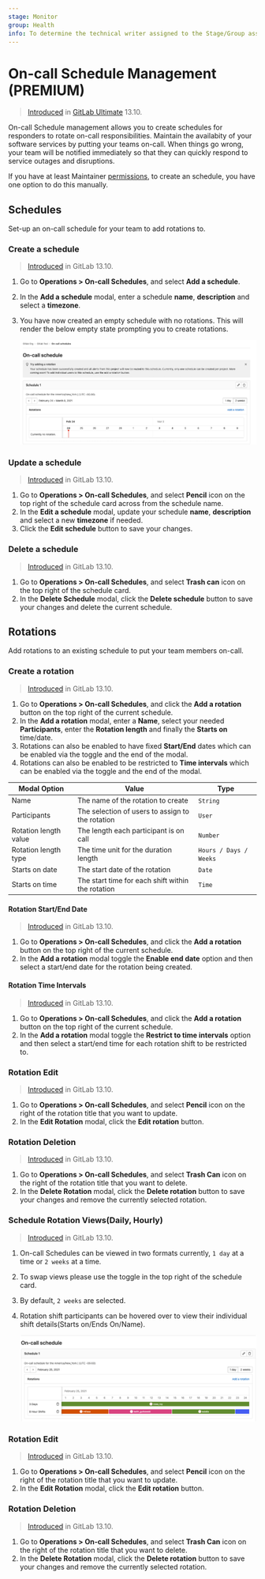 ```yaml
---
stage: Monitor
group: Health
info: To determine the technical writer assigned to the Stage/Group associated with this page, see https://about.gitlab.com/handbook/engineering/ux/technical-writing/#assignments
---
```


# On-call Schedule Management **(PREMIUM)**

> [Introduced](https://gitlab.com/groups/gitlab-org/-/epics/4544) in [GitLab Ultimate](https://about.gitlab.com/pricing/) 13.10.

On-call Schedule management allows you to create schedules for responders to rotate on-call responsibilities. Maintain the availabity of your software services by putting your teams on-call. When things go wrong, your team will be notified immediately so that they can quickly respond to service outages and disruptions.

If you have at least Maintainer [permissions](../../user/permissions.md), to create an
schedule, you have one option to do this manually.

## Schedules

Set-up an on-call schedule for your team to add rotations to.

### Create a schedule

> [Introduced](https://gitlab.com/gitlab-org/gitlab/-/issues/230857) in GitLab 13.10.

1. Go to **Operations > On-call Schedules**, and select **Add a schedule**.
1. In the **Add a schedule** modal, enter a schedule **name**, **description** and select a **timezone**.
1. You have now created an empty schedule with no rotations. This will render the below empty state prompting you to create rotations.

   ![Schedule Empty Grid](img/oncall_schedule_empty_grid_v13_10.png)

### Update a schedule

> [Introduced](https://gitlab.com/gitlab-org/gitlab/-/issues/262849) in GitLab 13.10.

1. Go to **Operations > On-call Schedules**, and select **Pencil** icon on the top right of the schedule card across from the schedule name.
1. In the **Edit a schedule** modal, update your schedule **name**, **description** and select a new **timezone** if needed.
1. Click the **Edit schedule** button to save your changes.

### Delete a schedule

> [Introduced](https://gitlab.com/gitlab-org/gitlab/-/issues/262850) in GitLab 13.10.

1. Go to **Operations > On-call Schedules**, and select **Trash can** icon on the top right of the schedule card.
1. In the **Delete Schedule** modal, click the **Delete schedule** button to save your changes and delete the current schedule.

## Rotations

Add rotations to an existing schedule to put your team members on-call.

### Create a rotation

> [Introduced](https://gitlab.com/gitlab-org/gitlab/-/issues/262857) in GitLab 13.10.

1. Go to **Operations > On-call Schedules**, and click the **Add a rotation** button on the top right of the current schedule.
1. In the **Add a rotation** modal, enter a **Name**, select your needed **Participants**, enter the **Rotation length** and finally the **Starts on** time/date.
1. Rotations can also be enabled to have fixed **Start/End** dates which can be enabled via the toggle and the end of the modal.
1. Rotations can also be enabled to be restricted to **Time intervals** which can be enabled via the toggle and the end of the modal.

| Modal Option | Value | Type | 
| ------ | ------ | ------ |
| Name | The name of the rotation to create | `String` | 
| Participants | The selection of users to assign to the rotation | `User`  |
| Rotation length value | The length each participant is on call | `Number` |
| Rotation length type | The time unit for the duration length | `Hours / Days / Weeks` |
| Starts on date | The start date of the rotation | `Date` |
| Starts on time | The start time for each shift within the rotation | `Time` |

#### Rotation Start/End Date

> [Introduced](https://gitlab.com/gitlab-org/gitlab/-/issues/262858) in GitLab 13.10.

1. Go to **Operations > On-call Schedules**, and click the **Add a rotation** button on the top right of the current schedule.
1. In the **Add a rotation** modal toggle the **Enable end date** option and then select a start/end date for the rotation being created.

#### Rotation Time Intervals

> [Introduced](https://gitlab.com/gitlab-org/gitlab/-/issues/262859) in GitLab 13.10.

1. Go to **Operations > On-call Schedules**, and click the **Add a rotation** button on the top right of the current schedule.
1. In the **Add a rotation** modal toggle the **Restrict to time intervals** option and then select a start/end time for each rotation shift to be restricted to.

### Rotation Edit

> [Introduced](https://gitlab.com/gitlab-org/gitlab/-/issues/262862) in GitLab 13.10.

1. Go to **Operations > On-call Schedules**, and select **Pencil** icon on the right of the rotation title that you want to update.
1. In the **Edit Rotation** modal, click the **Edit rotation** button.

### Rotation Deletion

> [Introduced](https://gitlab.com/gitlab-org/gitlab/-/issues/262863) in GitLab 13.10.

1. Go to **Operations > On-call Schedules**, and select **Trash Can** icon on the right of the rotation title that you want to delete.
1. In the **Delete Rotation** modal, click the **Delete rotation** button to save your changes and remove the currently selected rotation.

### Schedule Rotation Views(Daily, Hourly)

> [Introduced](https://gitlab.com/gitlab-org/gitlab/-/issues/262860) in GitLab 13.10.

1. On-call Schedules can be viewed in two formats currently, `1 day` at a time or `2 weeks` at a time. 
1. To swap views please use the toggle in the top right of the schedule card. 
1. By default, `2 weeks` are selected. 
1. Rotation shift participants can be hovered over to view their individual shift details(Starts on/Ends On/Name).

   ![1 Day Grid View](img/oncall_schedule_day_grid_v13_10.png)

### Rotation Edit

> [Introduced](https://gitlab.com/gitlab-org/gitlab/-/issues/262862) in GitLab 13.10.

1. Go to **Operations > On-call Schedules**, and select **Pencil** icon on the right of the rotation title that you want to update.
1. In the **Edit Rotation** modal, click the **Edit rotation** button.

### Rotation Deletion

> [Introduced](https://gitlab.com/gitlab-org/gitlab/-/issues/262863) in GitLab 13.10.

1. Go to **Operations > On-call Schedules**, and select **Trash Can** icon on the right of the rotation title that you want to delete.
1. In the **Delete Rotation** modal, click the **Delete rotation** button to save your changes and remove the currently selected rotation.